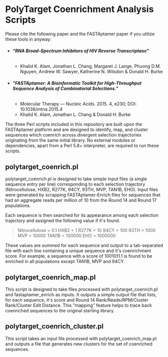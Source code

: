 # PolyTarget Coenrichment Analysis Scripts

Please cite the following paper and the FASTAptamer paper if you utilize these tools in anyway:

- ###### **"RNA Broad-Spectrum Inhibitors of HIV Reverse Transcriptase"**
  - Khalid K. Alam, Jonathan L. Chang, Margaret J. Lange, Phuong D.M. Nguyen, Andrew W. Sawyer, Katherine N. Wilsdon & Donald H. Burke
- ###### **"FASTAptamer: A Bioinformatic Toolkit for High-Throughput Sequence Analysis of Combinatorial Selections."** 
  - Molecular Therapy — Nucleic Acids. 2015. 4, e230; DOI: 10.1038/mtna.2015.4
  - Khalid K. Alam, Jonathan L. Chang & Donald H. Burke


The three Perl scripts included in this repository are built upon the FASTAptamer platform and are designed to identify, map, and cluster sequences which coenrich across divergent selection trajectories originating from the same initial library. No external modules or dependencies, apart from a Perl 5.8+ interpreter, are required to run these scripts.


## polytarget_coenrich.pl

polytarget_coenrich.pl is designed to take simple input files (a single sequence entry per line) corresponding to each selection trajectory (Nitrocellulose, HXB2, R277K, 94CY, 93TH, MVP, TAN1B, EHO). Input files were generated by scrapping FASTAptamer-Enrich files for sequences that had an aggregate reads per million of 10 from the Round 14 and Round 17 populations.

Each sequence is then searched for its appearance among each selection trajectory and assigned the following value if it's found.

>Nitrocellulose = 0.1
>HXB2 = 1
>R277K = 10
>94CY = 100
>93TH = 1000
>MVP = 10000
>TAN1B = 100000
>EHO = 1000000

These values are summed for each sequence and output to a tab-separated file with each line containing a unique sequence and it's coenrichment score. For example, a sequence with a score of 1001011.1 is found to be enriched in all populations except TAN1B, MVP and 94CY.

## polytarget_coenrich_map.pl

This script is designed to take files processed with polytarget_coenrich.pl and fastaptamer_enrich as inputs. It outputs a simple output file that lists, for each sequence, it's score and Round 14 Rank/Reads/RPM/Cluster Rank/Cluster Edit Distance.  This "mapping" feature helps to trace back coenriched sequences to the original starting library.

## polytarget_coenrich_cluster.pl

This script takes an input file processed with polytarget_coenrich_map.pl and outputs a file that generates new clusters for the set of coenriched sequences. 
